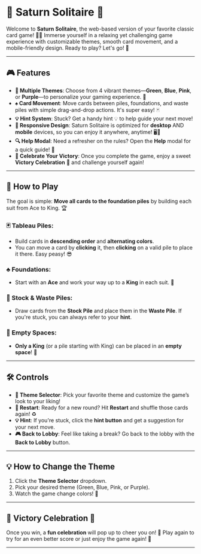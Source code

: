 # 🌟 Saturn Solitaire 🌟

Welcome to **Saturn Solitaire**, the web-based version of your favorite classic card game! 🎴✨ Immerse yourself in a relaxing yet challenging game experience with customizable themes, smooth card movement, and a mobile-friendly design. Ready to play? Let's go! 🚀

---

## 🎮 Features

- **🎨 Multiple Themes**: Choose from 4 vibrant themes—**Green**, **Blue**, **Pink**, or **Purple**—to personalize your gaming experience. 🌈
- **♠️ Card Movement**: Move cards between piles, foundations, and waste piles with simple drag-and-drop actions. It's super easy! 🃏
- **💡 Hint System**: Stuck? Get a handy hint 💡 to help guide your next move!
- **📱 Responsive Design**: Saturn Solitaire is optimized for **desktop** AND **mobile** devices, so you can enjoy it anywhere, anytime! 🖥️📱
- **🔍 Help Modal**: Need a refresher on the rules? Open the **Help** modal for a quick guide! 📖
- **🎉 Celebrate Your Victory**: Once you complete the game, enjoy a sweet **Victory Celebration** 🎉 and challenge yourself again!

---

## 🌠 How to Play

The goal is simple: **Move all cards to the foundation piles** by building each suit from Ace to King. 🏆

### 🃏 Tableau Piles:
- Build cards in **descending order** and **alternating colors**.
- You can move a card by **clicking** it, then **clicking** on a valid pile to place it there. Easy peasy! 😎

### ♣️ Foundations:
- Start with an **Ace** and work your way up to a **King** in each suit. 💪

### 🌟 Stock & Waste Piles:
- Draw cards from the **Stock Pile** and place them in the **Waste Pile**. If you're stuck, you can always refer to your **hint**. 

### 🚪 Empty Spaces:
- **Only a King** (or a pile starting with King) can be placed in an **empty space**! 👑

---

## 🛠️ Controls

- **🎨 Theme Selector**: Pick your favorite theme and customize the game’s look to your liking!
- **🔄 Restart**: Ready for a new round? Hit **Restart** and shuffle those cards again! ♻️
- **💡 Hint**: If you're stuck, click the **hint button** and get a suggestion for your next move.
- **🎮 Back to Lobby**: Feel like taking a break? Go back to the lobby with the **Back to Lobby** button.

---

## 💡 How to Change the Theme

1. Click the **Theme Selector** dropdown.
2. Pick your desired theme (Green, Blue, Pink, or Purple).
3. Watch the game change colors! 🌸

---

## 🌟 Victory Celebration 🎉

Once you win, a **fun celebration** will pop up to cheer you on! 🎉 Play again to try for an even better score or just enjoy the game again! 💫

---
